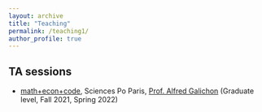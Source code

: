 ```yaml
---
layout: archive
title: "Teaching"
permalink: /teaching1/
author_profile: true
---
```



## TA sessions

- [math+econ+code](https://www.math-econ-code.org), Sciences Po Paris, [Prof. Alfred Galichon](http://alfredgalichon.com) (Graduate level, Fall 2021, Spring 2022)
